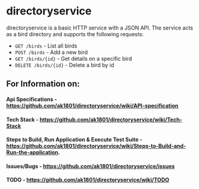 # directoryservice

directoryservice is a basic HTTP service with a JSON API. The service acts as a bird directory and supports the following requests:

 - `GET /birds` - List all birds
 - `POST /birds` - Add a new bird
 - `GET /birds/{id}` - Get details on a specific bird
 - `DELETE /birds/{id}` - Delete a bird by id


## For Information on:
 #### Api Specifications - https://github.com/ak1801/directoryservice/wiki/API-specification
 #### Tech Stack - https://github.com/ak1801/directoryservice/wiki/Tech-Stack
 #### Steps to Build, Run Application & Execute Test Suite - https://github.com/ak1801/directoryservice/wiki/Steps-to-Build-and-Run-the-application.
 #### Issues/Bugs - https://github.com/ak1801/directoryservice/issues
 #### TODO - https://github.com/ak1801/directoryservice/wiki/TODO
